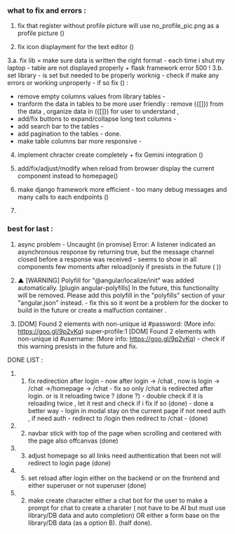 ### what to fix and errors : 
1. fix that register without profile picture will use no_profile_pic.png as a profile picture ()

2. fix icon displayment for the text editor ()

3.a. fix lib = make sure data is written the right format - each time i shut my laptop - table are not displayed properly + flask framework error 500 !
3.b. set library - is set but needed to be properly worknig - check if make any errors or working unproperly - if so fix () :
   - remove empty columns values from library tables -
   - tranform the data in tables to be more user friendly : remove ({[]}) from the data , organize data in ({[]}) for user to understand , 
   - add/fix buttons to expand/collapse long text columns - 
   - add search bar to the tables - 
   - add pagination to the tables - done. 
   - make table columns bar more responsive - 

4. implement chracter create completely + fix Gemini integration ()

5. add/fix/adjust/modify when reload from browser display the current component instead to homepage()

6. make django framework more efficient - too many debug messages and many calls to each endpoints ()

7. 

### best for last : 
1. async problem - Uncaught (in promise) Error: A listener indicated an asynchronous response by returning true, but the message channel closed before a response was received - seems to show in all components few moments after reload(only if presists in the future ( )) 

2.  ▲ [WARNING] Polyfill for "@angular/localize/init" was added automatically. [plugin angular-polyfills]
            In the future, this functionality will be removed. Please add this polyfill in the "polyfills" section of your "angular.json" instead. - fix this so it wont be a problem for the docker to build in the future or create a malfuction container .


3. [DOM] Found 2 elements with non-unique id #password: (More info: https://goo.gl/9p2vKq) 
   super-profile:1 [DOM] Found 2 elements with non-unique id #username: (More info: https://goo.gl/9p2vKq)  - check if this warning presists in the future and fix.


DONE LIST : 

1. 1. fix redirection after login - now after login -> /chat , now is login -> /chat ->/homepage -> /chat - fix so only /chat is redirected after login. or is it reloading twice ? (done ?) - double check if it is reloading twice , let it rest and check if i fix if so (done) - done a better way - login in modal stay on the current page if not need auth , if need auth - redirect to /login then redirect to /chat - (done)

2. 2. navbar stick with top of the page when scrolling and centered with the page also offcanvas (done) 

3. 3. adjust homepage so all links need authentication that been not will redirect to login page (done)

4. 5. set reload after login either on the backend or on the frontend and either superuser or not superuser (done)

5. 2. make create character either a chat bot for the user to make a prompt for chat to create a charater ( not have to be AI but must use library/DB data and auto completion) OR either a form base on the library/DB data (as a option B). (half done).

